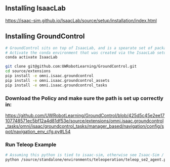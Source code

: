 ## Installing IsaacLab
https://isaac-sim.github.io/IsaacLab/source/setup/installation/index.html

## Installing GroundControl

```bash
# GroundControl sits on top of IsaacLab, and is a spearate set of packages.
# Activate the conda environment that was created via the IsaacLab setup.
conda activate IsaacLab

git clone git@github.com:UWRobotLearning/GroundControl.git
cd source/extensions
pip install -e omni.isaac.groundcontrol
pip install -e omni.isaac.groundcontrol_assets
pip install -e omni.isaac.groundcontrol_tasks
```

### Download the Policy and make sure the path is set up correctly in:
https://github.com/UWRobotLearning/GroundControl/blob/425d5c45e2ee17107748571ec5bf12a4d81df53e/source/extensions/omni.isaac.groundcontrol_tasks/omni/isaac/groundcontrol_tasks/manager_based/navigation/config/spot/navigation_env_cfg.py#L54


### Run Teleop Example
```bash
# Assuming this python is tied to isaac-sim, otherwise see Isaac-Sim / IsaacLab docs:
python /source/standalone/environments/teleoperation/teleop_se2_agent.py --task Isaac-Navigation-Flat-Spot-Play-v0 --num_envs 1 --teleop_device keyboard
```
